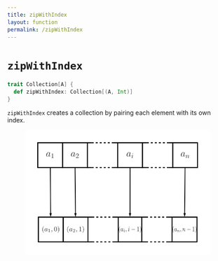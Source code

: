 ```yaml
---
title: zipWithIndex
layout: function
permalink: /zipWithIndex
---
```


# `zipWithIndex`

~~~ scala
trait Collection[A] {
  def zipWithIndex: Collection[(A, Int)]
}
~~~

`zipWithIndex` creates a collection by pairing each element with its own index.

<figure class="diagram">
  <img src="images/zipWithIndex.svg" alt="zipWithIndex function">
  <!-- <figcaption class="diagram-desc"></figcaption> -->
</figure>
